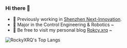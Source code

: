 ### Hi there 👋

- 🔭 Previously working in [Shenzhen Next-Innovation](https://github.com/FRCNextInnovation).
- 🌱 Major in the Control Engineering & Robotics ~
- 💌 Be free to visit my personal blog [Rokcy.xrq](https://www.rocky-xrq.com/) ~

![RockyXRQ's Top Langs](https://github-readme-stats.vercel.app/api/top-langs/?username=RockyXRQ&layout=compact)
